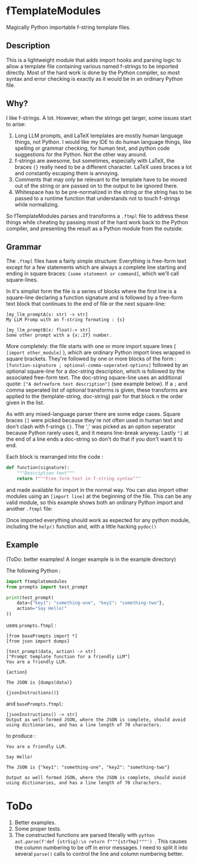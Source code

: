 # fTemplateModules
Magically Python importable f-string template files.

## Description
This is a lightweight module that adds import hooks and parsing
logic to allow a template file containing various named f-strings
to be imported directly. Most of the hard work is done by the
Python compiler, so most syntax and error checking is exactly as 
it would be in an ordinary Python file.

## Why?
I like f-strings. A lot. However, when the strings get larger, some issues
start to arise:
1.  Long LLM prompts, and LaTeX templates are mostly human language things,
    not Python. I would like my IDE to do human language things, like
    spelling or grammar checking, for human text, and python code suggestions
    for the Python. Not the other way around.
2.  f-strings are awesome, but sometimes, especially with LaTeX, the braces `{}`
    really need to be a different character. LaTeX uses braces a lot and
    constantly escaping them is annoying.
3.  Comments that may only be relevant to the template have to be moved out
    of the string or are passed on to the output to be ignored there.
4.  Whitespace has to be pre-normalized in the string or the string has to
    be passed to a runtime function that understands not to touch f-strings 
    while normalizing.

So fTemplateModules parses and transforms a `.ftmpl` file to address these
things while cheating by passing most of the hard work back to the Python
compiler, and presenting the result as a Python module from the outside.

## Grammar
The `.ftmpl` files have a fairly simple structure: Everything is free-form
text except for a few statements which are always a complete line starting and
ending in square braces: `[some statement or command]`, which we'll call
square-lines.

In it's simplist form the file is a series of blocks where the first line is
a square-line declaring a function signature and is followed by a free-form
text block that continues to the end of file or the next square-line:
```text
[my_llm_promptA(s: str) -> str]
My LLM Promp with an f-string formating : {s}

[my_llm_promptB(x: float)-> str]
Some other prompt with a {x:.2f} number.
```

More completely: the file starts with one or more import square lines 
( `[import other_module]` ), which are ordinary Python import lines wrapped
in square brackets. They're followed by one or more blocks of the form :
`[function-signature ; optional-comma-seperated-options]` followed by 
an optional square-line for a doc-string description, which is followed
by the associated free-form text. The doc-string square-line uses an
additional quote: `["A defreeform text description"]` (see example below).
If a `;` and comma seperated list of optional transforms is given, these
transforms are applied to the (template-string, doc-string) pair for that
block n the order given in the list.

As with any mixed-language parser there are some edge cases. Square
braces `[]` were picked because they're not often used in human text and
don't clash with f-srings `{}`. The ';' was picked as an option seperator
because Python rarely uses it, and it means line-break anyway. Lastly
`"]` at the end of a line ends a doc-string so don't do that if you
don't want it to end.

Each block is rearranged into the code :
```python
def function(signature):
    """Description text"""
    return f"""Free form text in f-string syntax"""
```
and made available for import in the normal way.
You can also import other modules using an `[import line]` at the
beginning of the file. This can be any valid module, so this example
shows both an ordinary Python import and another `.ftmpl` file:

Once imported everything should work as expected for any python module,
including the `help()` function and, with a little hacking `pydoc()`

## Example
(ToDo: better examples! A longer example is in the example directory)

The following Python :
```python
import ftemplatemodules
from prompts import test_prompt

print(test_prompt(
    data={"key1": "something-one", "key2": "something-two"},
    action="Say Hello!"
))
```
uses `prompts.ftmpl` :
```text
[from basePrompts import *]
[from json import dumps]

[test_prompt(data, action) -> str]
["Prompt template function for a friendly LLM"]
You are a friendly LLM.

{action}

The JSON is {dumps(data)}

{jsonInstructions()}
```
and `basePrompts.ftmpl`:
```text
[jsonInstructions() -> str]
Output as well-formed JSON, where the JSON is complete, should avoid using dictionaries, and has a line length of 70 characters.
````
to produce :
```text
You are a friendly LLM.

Say Hello!

The JSON is {"key1": "something-one", "key2": "something-two"}

Output as well formed JSON, where the JSON is complete, should avoid using dictionaries, and has a line length of 70 characters.
```



# ToDo
1. Better examples.
2. Some proper tests.
3. The constructed functions are parsed literally with `python
ast.parse(f'def {strSig}:\n return f"""{strTmp}"""') `.
This causes the column numbering to be off in error messages. I
need to split it into several `parse()` calls to control the line and
column numbering better.

